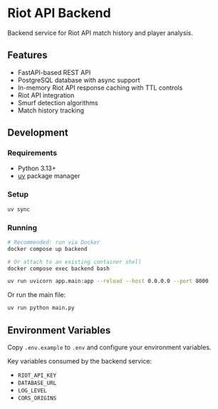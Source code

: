 # Riot API Backend

Backend service for Riot API match history and player analysis.

## Features

- FastAPI-based REST API
- PostgreSQL database with async support
- In-memory Riot API response caching with TTL controls
- Riot API integration
- Smurf detection algorithms
- Match history tracking

## Development

### Requirements

- Python 3.13+
- [uv](https://github.com/astral-sh/uv) package manager

### Setup

```bash
uv sync
```

### Running

```bash
# Recommended: run via Docker
docker compose up backend

# Or attach to an existing container shell
docker compose exec backend bash
```

```bash
uv run uvicorn app.main:app --reload --host 0.0.0.0 --port 8000
```

Or run the main file:

```bash
uv run python main.py
```

## Environment Variables

Copy `.env.example` to `.env` and configure your environment variables.

Key variables consumed by the backend service:

- `RIOT_API_KEY`
- `DATABASE_URL`
- `LOG_LEVEL`
- `CORS_ORIGINS`

